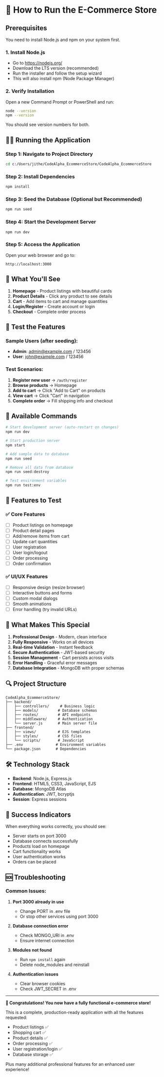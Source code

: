 # 🚀 How to Run the E-Commerce Store

## Prerequisites

You need to install Node.js and npm on your system first.

### 1. Install Node.js
- Go to https://nodejs.org/
- Download the LTS version (recommended)
- Run the installer and follow the setup wizard
- This will also install npm (Node Package Manager)

### 2. Verify Installation
Open a new Command Prompt or PowerShell and run:
```bash
node --version
npm --version
```

You should see version numbers for both.

## 🏃‍♂️ Running the Application

### Step 1: Navigate to Project Directory
```bash
cd c:/Users/jithe/CodeAlpha_EcommerceStore/CodeAlpha_EcommerceStore
```

### Step 2: Install Dependencies
```bash
npm install
```

### Step 3: Seed the Database (Optional but Recommended)
```bash
npm run seed
```

### Step 4: Start the Development Server
```bash
npm run dev
```

### Step 5: Access the Application
Open your web browser and go to:
```
http://localhost:3000
```

## 🎯 What You'll See

1. **Homepage** - Product listings with beautiful cards
2. **Product Details** - Click any product to see details
3. **Cart** - Add items to cart and manage quantities
4. **Login/Register** - Create account or login
5. **Checkout** - Complete order process

## 🧪 Test the Features

### Sample Users (after seeding):
- **Admin**: admin@example.com / 123456
- **User**: john@example.com / 123456

### Test Scenarios:
1. **Register new user** → `/auth/register`
2. **Browse products** → Homepage
3. **Add to cart** → Click "Add to Cart" on products
4. **View cart** → Click "Cart" in navigation
5. **Complete order** → Fill shipping info and checkout

## 🔧 Available Commands

```bash
# Start development server (auto-restart on changes)
npm run dev

# Start production server
npm start

# Add sample data to database
npm run seed

# Remove all data from database
npm run seed:destroy

# Test environment variables
npm run test:env
```

## 📱 Features to Test

### ✅ Core Features
- [ ] Product listings on homepage
- [ ] Product detail pages
- [ ] Add/remove items from cart
- [ ] Update cart quantities
- [ ] User registration
- [ ] User login/logout
- [ ] Order processing
- [ ] Order confirmation

### ✅ UI/UX Features
- [ ] Responsive design (resize browser)
- [ ] Interactive buttons and forms
- [ ] Custom modal dialogs
- [ ] Smooth animations
- [ ] Error handling (try invalid URLs)

## 🎨 What Makes This Special

1. **Professional Design** - Modern, clean interface
2. **Fully Responsive** - Works on all devices
3. **Real-time Validation** - Instant feedback
4. **Secure Authentication** - JWT-based security
5. **Session Management** - Cart persists across visits
6. **Error Handling** - Graceful error messages
7. **Database Integration** - MongoDB with proper schemas

## 🔍 Project Structure

```
CodeAlpha_EcommerceStore/
├── backend/
│   ├── controllers/     # Business logic
│   ├── models/         # Database schemas
│   ├── routes/         # API endpoints
│   ├── middleware/     # Authentication
│   └── server.js       # Main server file
├── frontend/
│   ├── views/          # EJS templates
│   ├── styles/         # CSS files
│   └── scripts/        # JavaScript
├── .env               # Environment variables
└── package.json       # Dependencies
```

## 🛠️ Technology Stack

- **Backend**: Node.js, Express.js
- **Frontend**: HTML5, CSS3, JavaScript, EJS
- **Database**: MongoDB Atlas
- **Authentication**: JWT, bcryptjs
- **Session**: Express sessions

## 🎯 Success Indicators

When everything works correctly, you should see:
- Server starts on port 3000
- Database connects successfully
- Products load on homepage
- Cart functionality works
- User authentication works
- Orders can be placed

## 🆘 Troubleshooting

### Common Issues:

1. **Port 3000 already in use**
   - Change PORT in .env file
   - Or stop other services using port 3000

2. **Database connection error**
   - Check MONGO_URI in .env
   - Ensure internet connection

3. **Modules not found**
   - Run `npm install` again
   - Delete node_modules and reinstall

4. **Authentication issues**
   - Clear browser cookies
   - Check JWT_SECRET in .env

---

**🎉 Congratulations! You now have a fully functional e-commerce store!**

This is a complete, production-ready application with all the features requested:
- Product listings ✅
- Shopping cart ✅  
- Product details ✅
- Order processing ✅
- User registration/login ✅
- Database storage ✅

Plus many additional professional features for an enhanced user experience!